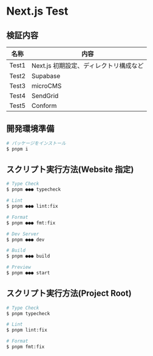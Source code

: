 # Next.js Test

## 検証内容

| 名称  | 内容                                   |
| ----- | -------------------------------------- |
| Test1 | Next.js 初期設定、ディレクトリ構成など |
| Test2 | Supabase                               |
| Test3 | microCMS                               |
| Test4 | SendGrid                               |
| Test5 | Conform                                |

## 開発環境準備

```bash
# パッケージをインストール
$ pnpm i
```

## スクリプト実行方法(Website 指定)

```bash
# Type Check
$ pnpm ●●● typecheck

# Lint
$ pnpm ●●● lint:fix

# Format
$ pnpm ●●● fmt:fix

# Dev Server
$ pnpm ●●● dev

# Build
$ pnpm ●●● build

# Preview
$ pnpm ●●● start
```

## スクリプト実行方法(Project Root)

```bash
# Type Check
$ pnpm typecheck

# Lint
$ pnpm lint:fix

# Format
$ pnpm fmt:fix
```
